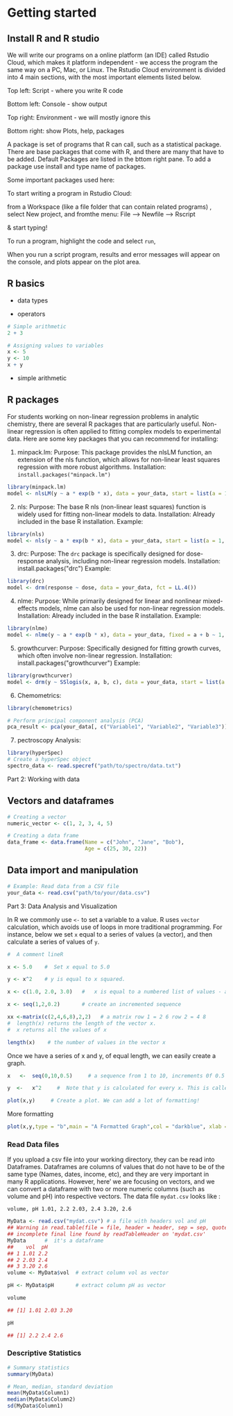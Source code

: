 # Getting started

## Install R and R studio


We will write our programs on a online platform (an IDE) called Rstudio Cloud, which makes it platform independent - we access the program the same way on a PC, Mac, or Linux. The Rstudio Cloud environment is divided into 4 main sections, with the most important elements listed below.

Top left: Script - where you write R code

Bottom left: Console - show output

Top right: Environment - we will mostly ignore this

Bottom right: show Plots, help, packages

A package is set of programs that R can call, such as a statistical package. There are base packages that come with R, and there are many that have to be added. Default Packages are listed in the bttom right pane. To add a package use install and type name of packages.

Some important packages used here:

To start writing a program in Rstudio Cloud:

from a Workspace (like a file folder that can contain related programs) , select New project, and fromthe menu:
File ——> Newfile —–> Rscript

\& start typing!

To run a program, highlight the code and select `run`,

When you run a script program, results and error messages will appear on the console, and plots appear on the plot area.

## R basics

- data types

- operators

```r
# Simple arithmetic
2 + 3

# Assigning values to variables
x <- 5
y <- 10
x + y

```
- simple arithmetic

## R packages

For students working on non-linear regression problems in analytic chemistry, there are several R packages that are particularly useful. Non-linear regression is often applied to fitting complex models to experimental data. Here are some key packages that you can recommend for installing:

1. minpack.lm:
Purpose: This package provides the nlsLM function, an extension of the nls function, which allows for non-linear least squares regression with more robust algorithms.
Installation: `install.packages("minpack.lm")`

```r
library(minpack.lm)
model <- nlsLM(y ~ a * exp(b * x), data = your_data, start = list(a = 1, b = 1))
```

2. nls:
Purpose: The base R nls (non-linear least squares) function is widely used for fitting non-linear models to data.
Installation: Already included in the base R installation.
Example:

```r
library(nls)
model <- nls(y ~ a * exp(b * x), data = your_data, start = list(a = 1, b = 1))
```

3. drc:
Purpose: The `drc` package is specifically designed for dose-response analysis, including non-linear regression models.
Installation: install.packages("drc")
Example:

```r
library(drc)
model <- drm(response ~ dose, data = your_data, fct = LL.4())
```

4. nlme:
Purpose: While primarily designed for linear and nonlinear mixed-effects models, nlme can also be used for non-linear regression models.
Installation: Already included in the base R installation.
Example:

```r
library(nlme)
model <- nlme(y ~ a * exp(b * x), data = your_data, fixed = a + b ~ 1, start = c(a = 1, b = 1))

```

5. growthcurver:
Purpose: Specifically designed for fitting growth curves, which often involve non-linear regression.
Installation: install.packages("growthcurver")
Example:

```r
library(growthcurver)
model <- drm(y ~ SSlogis(x, a, b, c), data = your_data, start = list(a = 1, b = 1, c = 1))

```

6. Chemometrics:

```r
library(chemometrics)

# Perform principal component analysis (PCA)
pca_result <- pca(your_data[, c("Variable1", "Variable2", "Variable3")])
```

7. pectroscopy Analysis:
```r
library(hyperSpec)
# Create a hyperSpec object
spectro_data <- read.specref("path/to/spectro/data.txt")
```


Part 2: Working with data

## Vectors and dataframes

```r
# Creating a vector
numeric_vector <- c(1, 2, 3, 4, 5)

# Creating a data frame
data_frame <- data.frame(Name = c("John", "Jane", "Bob"),
                         Age = c(25, 30, 22))

```


## Data import and manipulation


```r
# Example: Read data from a CSV file
your_data <- read.csv("path/to/your/data.csv")
```

Part 3: Data Analysis and Visualization

In R we commonly use `<-` to set a variable to a value. R uses `vector` calculation, which avoids use of loops in more traditional programming. For instance, below we set `x` equal to a series of values (a vector), and then calculate a series of values of `y`.

```r
#  A comment lineR 

x <- 5.0    #  Set x equal to 5.0

y <- x^2    # y is equal to x squared. 

x <- c(1.0, 2.0, 3.0)   #   x is equal to a numbered list of values - a “vector” 

x <- seq(1,2,0.2)       # create an incremented sequence

xx <-matrix(c(2,4,6,8),2,2)   # a matrix row 1 = 2 6 row 2 = 4 8
#  length(x) returns the length of the vector x.
#  x returns all the values of x

length(x)    # the number of values in the vector x
```

Once we have a series of x and y, of equal length, we can easily create a graph.

```r
x   <-  seq(0,10,0.5)     # a sequence from 1 to 10, increments 0f 0.5

y  <-   x^2     #  Note that y is calculated for every x. This is called vectorized.

plot(x,y)     # Create a plot. We can add a lot of formatting!

```
More formatting

```r
plot(x,y,type = "b",main = "A Formatted Graph",col = "darkblue", xlab = "X Label", ylab = "Y Label")
```

### Read Data files

 If you upload a csv file into your working directory, they can be read into Dataframes. Dataframes are columns of values that do not have to be of the same type (Names, dates, income, etc), and they are very important in many R applications. However, here’ we are focusing on vectors, and we can convert a dataframe with two or more numeric columns (such as volume and pH) into respective vectors. The data file `mydat.csv` looks like :

`volume, pH 1.01, 2.2 2.03, 2.4 3.20, 2.6`

```r
MyData <- read.csv("mydat.csv") # a file with headers vol and pH 
## Warning in read.table(file = file, header = header, sep = sep, quote = quote, :
## incomplete final line found by readTableHeader on 'mydat.csv'
MyData      #  it's a dataframe
##    vol  pH
## 1 1.01 2.2
## 2 2.03 2.4
## 3 3.20 2.6
volume <- MyData$vol  # extract column vol as vector

pH <- MyData$pH       # extract column pH as vector 

volume 

## [1] 1.01 2.03 3.20

pH

## [1] 2.2 2.4 2.6
```

### Descriptive Statistics

```r
# Summary statistics
summary(MyData)

# Mean, median, standard deviation
mean(MyData$Column1)
median(MyData$Column2)
sd(MyData$Column1)
```






